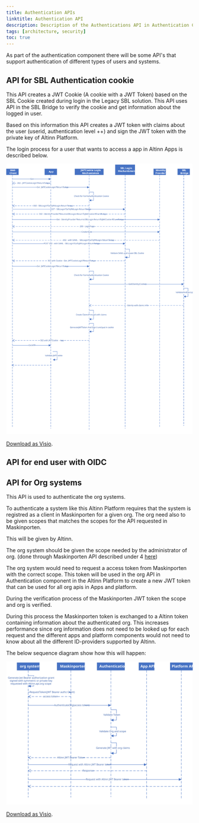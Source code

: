 ```yaml
---
title: Authentication APIs
linktitle: Authentication API
description: Description of the Authentications API in Authentication Component
tags: [architecture, security]
toc: true
---
```


As part of the authentication component there will be some API's that support authentication of different types of users and systems. 

## API for SBL Authentication cookie
This API creates a JWT Cookie (A cookie with a JWT Token) based on the SBL Cookie created during login in the Legacy SBL solution.
This API uses API in the SBL Bridge to verify the cookie and get information about the logged in user.

Based on this information this API creates a JWT token with claims about the user (userid, authentication level ++) and sign the JWT token with the private key of Altinn Platform.

The login process for a user that wants to access a app in Altinn Apps is described below.

![Login process](loginprocess.svg "Login process")

[Download as Visio](loginprocess.vsdx).

## API for end user with OIDC


## API for Org systems
This API is used to authenticate the org systems. 

To authenticate a system like this Altinn Platform requires that the system is registred as a client in Maskinporten for a given org.
The org need also to be given scopes that matches the scopes for the API requested in Maskinporten. 

This will be given by Altinn. 

The org system should be given the scope needed by the administrator of org. (done through Maskinporten API described under 4 [here](https://difi.github.io/idporten-oidc-dokumentasjon/oidc_guide_maskinporten.html#4-konfigurere-oauth2-klient))

The org system would need to request a access token from Maskinporten with the correct scope.
This token will be used in the org API in Authentication component in the Altinn Platform
to create a new JWT token that can be used for all org apis in Apps and platform.

During the verification process of the Maskinporten JWT token the scope and org is verified.

During this process the Maskinporten token is exchanged to a Altinn token containing information about the authenticated org.
This increases performance since org information does not need to be looked up for each request and the different apps and platform components would not need to know about all the different ID-providers supported by Altinn.


The below sequence diagram show how this will happen:

![Login process](loginprocess_org.svg "Login process org systems")

[Download as Visio](loginprocess_org.vsdx).
